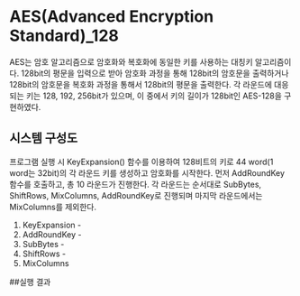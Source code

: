 # AES(Advanced Encryption Standard)_128
AES는 암호 알고리즘으로 암호화와 복호화에 동일한 키를 사용하는 대칭키 알고리즘이다. 128bit의 평문을 입력으로 받아 암호화 과정을 통해 128bit의 암호문을 출력하거나 128bit의 암호문을 복호화 과정을 통해서 128bit의 평문을 출력한다. 각 라운드에 대응되는 키는 128, 192, 256bit가 있으며, 이 중에서 키의 길이가 128bit인 AES-128을 구현하였다.

## 시스템 구성도
프로그램 실행 시 KeyExpansion() 함수를 이용하여 128비트의 키로 44 word(1 word는 32bit)의 각 라운드 키를 생성하고 암호화를 시작한다. 먼저 AddRoundKey 함수를 호출하고, 총 10 라운드가 진행한다. 각 라운드는 순서대로 SubBytes, ShiftRows, MixColumns, AddRoundKey로 진행되며 마지막 라운드에서는 MixColumns를 제외한다.
  1. KeyExpansion
    - 
  2. AddRoundKey
    - 
  3. SubBytes
    - 
  4. ShiftRows
    - 
  5. MixColumns

##실행 결과
